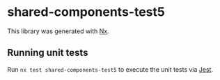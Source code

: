 # shared-components-test5

This library was generated with [Nx](https://nx.dev).

## Running unit tests

Run `nx test shared-components-test5` to execute the unit tests via [Jest](https://jestjs.io).
